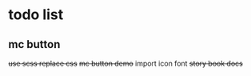 # todo list

## mc button

~~use scss replace css~~
~~mc button demo~~
import icon font
~~story book docs~~
